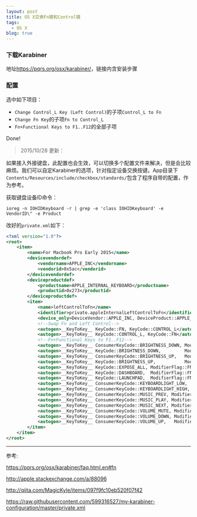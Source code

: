 ```yaml
---
layout: post
title: OS X交换Fn键和Control键
tags:
  - OS X
blog: true
---
```


### 下载Karabiner

地址<https://pqrs.org/osx/karabiner/>，链接内含安装步骤

### 配置

选中如下项目：

- `Change Control_L Key (Left Control)`的子项`Control_L to Fn`
- `Change Fn Key`的子项`Fn to Control_L`
- `Fn+Functional Keys to F1..F12`的全部子项

Done!

> 2015/10/28 更新：

如果接入外接键盘，此配置也会生效，可以切换多个配置文件来解决，但是会比较麻烦。我们可以自定Karabiner的选项，针对指定设备交换按键。App目录下`Contents/Resources/include/checkbox/standards/`包含了程序自带的配置，作为参考。

获取键盘设备ID命令：

    ioreg -n IOHIDKeyboard -r | grep -e 'class IOHIDKeyboard' -e VendorID\" -e Product

改好的`private.xml`如下：

~~~ xml
<?xml version="1.0"?>
<root>
    <item>
        <name>For Macbook Pro Early 2015</name>
        <devicevendordef>
            <vendorname>APPLE_INC</vendorname>
            <vendorid>0x5ac</vendorid>
        </devicevendordef>
        <deviceproductdef>
            <productname>APPLE_INTERNAL_KEYBOARD</productname>
            <productid>0x273</productid>
        </deviceproductdef>
        <item>
            <name>leftControlToFn</name>
            <identifier>private.appleInternalLeftControlToFn</identifier>
            <device_only>DeviceVendor::APPLE_INC, DeviceProduct::APPLE_INTERNAL_KEYBOARD</device_only>
            <!--Swap Fn and Left Control-->
            <autogen>__KeyToKey__ KeyCode::FN, KeyCode::CONTROL_L</autogen>
            <autogen>__KeyToKey__ KeyCode::CONTROL_L, KeyCode::FN</autogen>
            <!--Fn+Functional Keys to F1..F12-->
            <autogen>__KeyToKey__ ConsumerKeyCode::BRIGHTNESS_DOWN, ModifierFlag::FN, KeyCode::F1</autogen>
            <autogen>__KeyToKey__ KeyCode::BRIGHTNESS_DOWN,         ModifierFlag::FN, KeyCode::F1</autogen>
            <autogen>__KeyToKey__ ConsumerKeyCode::BRIGHTNESS_UP,   ModifierFlag::FN, KeyCode::F2</autogen>
            <autogen>__KeyToKey__ KeyCode::BRIGHTNESS_UP,           ModifierFlag::FN, KeyCode::F2</autogen>
            <autogen>__KeyToKey__ KeyCode::EXPOSE_ALL, ModifierFlag::FN, KeyCode::F3</autogen>
            <autogen>__KeyToKey__ KeyCode::DASHBOARD,  ModifierFlag::FN, KeyCode::F4</autogen>
            <autogen>__KeyToKey__ KeyCode::LAUNCHPAD,  ModifierFlag::FN, KeyCode::F4</autogen>
            <autogen>__KeyToKey__ ConsumerKeyCode::KEYBOARDLIGHT_LOW,  ModifierFlag::FN, KeyCode::F5</autogen>
            <autogen>__KeyToKey__ ConsumerKeyCode::KEYBOARDLIGHT_HIGH, ModifierFlag::FN, KeyCode::F6</autogen>
            <autogen>__KeyToKey__ ConsumerKeyCode::MUSIC_PREV, ModifierFlag::FN, KeyCode::F7</autogen>
            <autogen>__KeyToKey__ ConsumerKeyCode::MUSIC_PLAY, ModifierFlag::FN, KeyCode::F8</autogen>
            <autogen>__KeyToKey__ ConsumerKeyCode::MUSIC_NEXT, ModifierFlag::FN, KeyCode::F9</autogen>
            <autogen>__KeyToKey__ ConsumerKeyCode::VOLUME_MUTE, ModifierFlag::FN, KeyCode::F10</autogen>
            <autogen>__KeyToKey__ ConsumerKeyCode::VOLUME_DOWN, ModifierFlag::FN, KeyCode::F11</autogen>
            <autogen>__KeyToKey__ ConsumerKeyCode::VOLUME_UP,   ModifierFlag::FN, KeyCode::F12</autogen>
        </item>
    </item>
</root>
~~~

----------------

参考:

<https://pqrs.org/osx/karabiner/faq.html.en#fn>

<http://apple.stackexchange.com/a/88096>

<http://qiita.com/MagicKyle/items/097f9fc10eb520f07f42>

<https://raw.githubusercontent.com/599316527/my-karabiner-configuration/master/private.xml>

